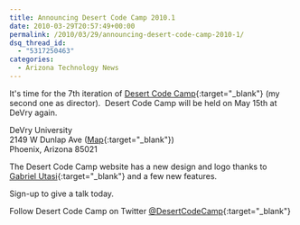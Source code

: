 ```yaml
---
title: Announcing Desert Code Camp 2010.1
date: 2010-03-29T20:57:49+00:00
permalink: /2010/03/29/announcing-desert-code-camp-2010-1/
dsq_thread_id:
  - "5317250463"
categories:
  - Arizona Technology News
---
```

It's time for the 7th iteration of [Desert Code Camp](http://www.desertcodecamp.com){:target="_blank"} (my second one as director).  Desert Code Camp will be held on May 15th at DeVry again.

DeVry University  
2149 W Dunlap Ave ([Map](http://www.desertcodecamp.com/Map.aspx){:target="_blank"})  
Phoenix, Arizona 85021

The Desert Code Camp website has a new design and logo thanks to [Gabriel Utasi](http://gabrielutasi.com/){:target="_blank"} and a few new features.

Sign-up to give a talk today.

Follow Desert Code Camp on Twitter [@DesertCodeCamp](http://twitter.com/DesertCodeCamp){:target="_blank"}
